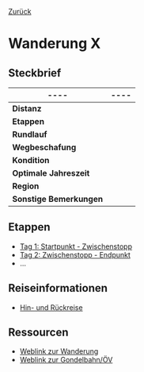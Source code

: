 [Zurück](../../ListName.md)
# Wanderung X

## Steckbrief

| **----**                 | **----** |
| ------------------------ | -------- |
| **Distanz**              |          |
| **Etappen**              |          |
| **Rundlauf**             |          |
| **Wegbeschafung**        |          |
| **Kondition**            |          |
| **Optimale Jahreszeit**  |          |
| **Region**               |          |
| **Sonstige Bemerkungen** |          |

## Etappen
- [Tag 1: Startpunkt - Zwischenstopp](Tag_X.md)
- [Tag 2: Zwischenstopp - Endpunkt](Tag_X.md)
- ...

## Reiseinformationen
- [Hin- und Rückreise](Template/Camping/Reise.md)

## Ressourcen
- [Weblink zur Wanderung](#)
- [Weblink zur Gondelbahn/ÖV](#)
